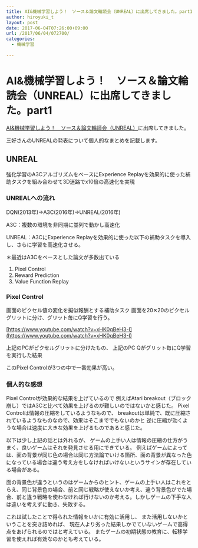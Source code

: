 ```yaml
---
title: AI&機械学習しよう！　ソース＆論文輪読会（UNREAL）に出席してきました。part1
author: hiroyuki_t
layout: post
date: 2017-06-04T07:26:00+09:00
url: /2017/06/04/072700/
categories:
  - 機械学習
  
---
```

# AI&機械学習しよう！　ソース＆論文輪読会（UNREAL）に出席してきました。part1

[AI&機械学習しよう！　ソース＆論文輪読会（UNREAL）](http://do2dle.connpass.com/event/57366/)に出席してきました。


三好さんのUNREALの発表について個人的なまとめを記載します。

## UNREAL
強化学習のA3CアルゴリズムをベースにExperience Replayを効果的に使った補助タスクを組み合わせて3D迷路でx10倍の高速化を実現

### UNREALへの流れ

DQN(2013年)→A3C(2016年)→UNREAL(2016年)

A3C：複数の環境を非同期に並列で動かし高速化

UNREAL：A3CにExperience Replayを効果的に使った以下の補助タスクを導入し、さらに学習を高速化させる。

＊最近はA3Cをベースとした論文が多数出ている

1. Pixel Control
2. Reward Prediction
3. Value Function Replay

### Pixel Control
画面のピクセル値の変化を擬似報酬とする補助タスク
画面を20✕20のピクセルグリットに分け、グリット毎にQ学習を行う。

[https://www.youtube.com/watch?v=xHK0qBeH3-I](https://www.youtube.com/watch?v=xHK0qBeH3-I)

上記のPCがピクセルグリットに分けたもの、
上記のPC Qがグリット毎にQ学習を実行した結果

このPixel Controlが3つの中で一番効果が高い。


### 個人的な感想
Pixel Controlが効果的な結果を上げているので
例えばAtari breakout（ブロック崩し）ではA3Cと比べて効果を上げるのが難しいのではないかと感じた。
Pixel Controlは情報の圧縮をしているようなもので、
breakoutは単純で、既に圧縮されているようなものなので、効果はそこまででもないのかと
逆に圧縮が効くような場合は速度に大きな効果を上げるものであると感じた。


以下は少し上記の話とは外れるが、
ゲームの上手い人は情報の圧縮の仕方がうまく、良いゲームはそれを発見させる用にできている。
例えばゲームによっては、面の背景が同じ色の場合は同じ方法論でいける箇所、面の背景が異なった色になっている場合は違う考え方をしなければいけないというサインが存在している場合がある。

面の背景色が違うというのはゲームからのヒント、ゲームの上手い人はこれをとらえ、同じ背景色の場合、前と同じ戦略が使えないか考え、違う背景色がでた場合、前と違う戦略を使わなければ行けないのか考える。しかしゲームの下手な人は違いを考えずに動き、失敗する。


これは試したことで得られた情報をいかに有効に活用し、
また活用しないかということを突き詰めれば、
現在人より劣った結果しかでていないゲームで高得点をあげられるのではと考えている。
またゲームの初期状態の教育に、転移学習を使えれば有効なのかとも考えている。